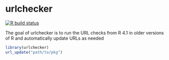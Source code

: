 
# urlchecker

<!-- badges: start -->
[![R build status](https://github.com/jimhester/urlchecker/workflows/R-CMD-check/badge.svg)](https://github.com/jimhester/urlchecker/actions)
<!-- badges: end -->

The goal of urlchecker is to run the URL checks from R 4.1 in older versions of R and automatically update URLs as needed

``` r
library(urlchecker)
url_update("path/to/pkg")
```
